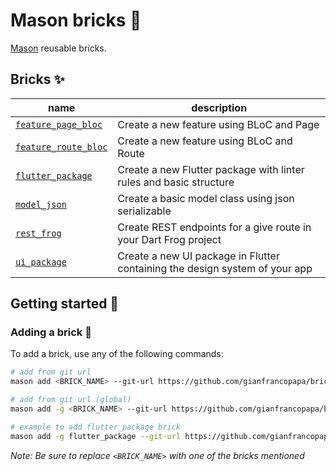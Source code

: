 # Mason bricks 🧱

[Mason][mason_link] reusable bricks.

## Bricks ✨

| name                                       | description                                                                 |
| ------------------------------------------ | --------------------------------------------------------------------------- |
| [`feature_page_bloc`][feature_page_bloc]   | Create a new feature using BLoC and Page                                    |
| [`feature_route_bloc`][feature_route_bloc] | Create a new feature using BLoC and Route                                   |
| [`flutter_package`][flutter_package]         | Create a new Flutter package with linter rules and basic structure          |
| [`model_json`][model_json]                 | Create a basic model class using json serializable                          |
| [`rest_frog`][rest_frog]                   | Create REST endpoints for a give route in your Dart Frog project            |
| [`ui_package`][ui_package]                 | Create a new UI package in Flutter containing the design system of your app |

## Getting started 🚀

### Adding a brick 🧱️

To add a brick, use any of the following commands:

```sh
# add from git url
mason add <BRICK_NAME> --git-url https://github.com/gianfrancopapa/bricks --git-path path/to/<BRICK_NAME>

# add from git url (global)
mason add -g <BRICK_NAME> --git-url https://github.com/gianfrancopapa/bricks --git-path path/to/<BRICK_NAME>

# example to add flutter_package brick
mason add -g flutter_package --git-url https://github.com/gianfrancopapa/bricks --git-path flutter_package/
```

_Note: Be sure to replace `<BRICK_NAME>` with one of the bricks mentioned_

[//]: # "links."
[mason_link]: https://pub.dev/packages/mason
[feature_page_bloc]: https://github.com/gianfrancopapa/bricks/tree/main/feature_page_bloc
[feature_route_bloc]: https://brickhub.dev/bricks/feature_route_bloc
[flutter_package]: https://github.com/gianfrancopapa/bricks/tree/main/flutter_package
[model_json]: https://github.com/gianfrancopapa/bricks/tree/main/model_json
[rest_frog]: https://brickhub.dev/bricks/rest_frog
[ui_package]: https://brickhub.dev/bricks/ui_package

